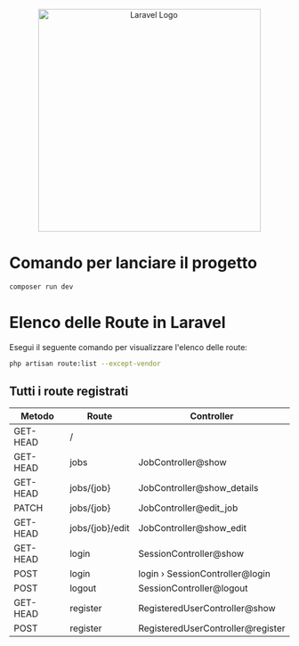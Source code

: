 <p align="center"><a href="https://laravel.com" target="_blank"><img src="https://raw.githubusercontent.com/laravel/art/master/logo-lockup/5%20SVG/2%20CMYK/1%20Full%20Color/laravel-logolockup-cmyk-red.svg" width="400" alt="Laravel Logo"></a></p>

# Comando per lanciare il progetto

```bash
composer run dev
```

# Elenco delle Route in Laravel

Esegui il seguente comando per visualizzare l'elenco delle route:

```bash
php artisan route:list --except-vendor
```

## Tutti i route registrati

| Metodo   | Route           | Controller                        |
| -------- | --------------- | --------------------------------- |
| GET-HEAD | /               |                                   |
| GET-HEAD | jobs            | JobController@show                |
| GET-HEAD | jobs/{job}      | JobController@show_details        |
| PATCH    | jobs/{job}      | JobController@edit_job            |
| GET-HEAD | jobs/{job}/edit | JobController@show_edit           |
| GET-HEAD | login           | SessionController@show            |
| POST     | login           | login › SessionController@login   |
| POST     | logout          | SessionController@logout          |
| GET-HEAD | register        | RegisteredUserController@show     |
| POST     | register        | RegisteredUserController@register |

